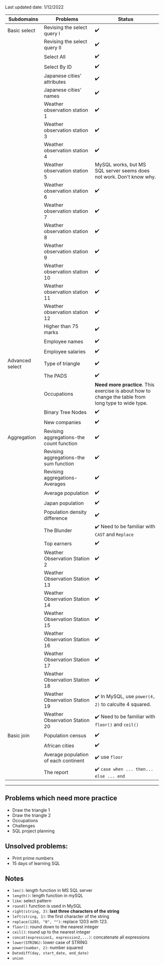 Last updated date: 1/12/2022


|  Subdomains               | Problems    | Status |
|  ----------         | ----------- | ----------- |
| Basic select    | Revising the select query I    | :heavy_check_mark:     |
|     | Revising the select query II  |    :heavy_check_mark:       |
|     | Select All |  :heavy_check_mark:       |
|     | Select By ID | :heavy_check_mark:       |
|     | Japanese cities' attributes |  :heavy_check_mark:       |
|     | Japanese cities' names | :heavy_check_mark:       |
|      | Weather observation station 1 | :heavy_check_mark:       |
|      | Weather observation station 3 | :heavy_check_mark:       |
|      | Weather observation station 4 | :heavy_check_mark:       |
|      | Weather observation station 5 | MySQL works, but MS SQL server seems does not work. Don't know why.       |
|      | Weather observation station 6 | :heavy_check_mark:       |
|      | Weather observation station 7 | :heavy_check_mark:       |
|      | Weather observation station 8 | :heavy_check_mark:       |
|      | Weather observation station 9 | :heavy_check_mark:       |
|      | Weather observation station 10 | :heavy_check_mark:      |
|      | Weather observation station 11 | :heavy_check_mark:       |
|      | Weather observation station 12 | :heavy_check_mark:       |
|      |Higher than 75 marks | :heavy_check_mark:       |
|      |Employee names | :heavy_check_mark:       |
|      |Employee salaries | :heavy_check_mark:       |
| Advanced select    | Type of triangle  | :heavy_check_mark:  |
|      |The PADS |  :heavy_check_mark:  |
|      |Occupations |  **Need more practice**. This exercise is about how to change the table from long type to wide type.  |
|      |Binary Tree Nodes |  :heavy_check_mark:  |
|      |New companies |  :heavy_check_mark:  |
|   Aggregation   |Revising aggregations-the count function |  :heavy_check_mark:  |
|      |Revising aggregations-the sum function |  :heavy_check_mark:  |
|      |Revising aggregations-Averages |  :heavy_check_mark:  |
|      |Average population|  :heavy_check_mark:  |
|      |Japan population |  :heavy_check_mark:  |
|      |Population density difference |  :heavy_check_mark:  |
|      |The Blunder|  :heavy_check_mark: Need to be familiar with `CAST` and `Replace` |
|      |Top earners|  :heavy_check_mark:|
|      |Weather Observation Station 2|  :heavy_check_mark:|
|      |Weather Observation Station 13|  :heavy_check_mark:|
|      |Weather Observation Station 14|  :heavy_check_mark:|
|      |Weather Observation Station 15|  :heavy_check_mark:|
|      |Weather Observation Station 16|  :heavy_check_mark:|
|      |Weather Observation Station 17|  :heavy_check_mark:|
|      |Weather Observation Station 18|  :heavy_check_mark:|
|      |Weather Observation Station 19|  :heavy_check_mark: In MySQL, use `power(4, 2)` to calculte 4 squared. |
|      |Weather Observation Station 20|  :heavy_check_mark: Need to be familiar with `floor()` and `ceil()` |
| Basic join | Population census | :heavy_check_mark:|
|            | African cities | :heavy_check_mark:|
|            | Average population of each continent | :heavy_check_mark: use ```floor```|
|            | The report | :heavy_check_mark: ```case when ... then... else ... end```|


---------------------------------------------------------------------------------------
## Problems which need more practice
- Draw the triangle 1
- Draw the triangle 2
- Occupations
- Challenges
- SQL project planning



## Unsolved problems: 
- Print prime numbers 
- 15 days of learning SQL


## Notes 

- ```len()```: length function  in MS SQL server
- ```length()```: length function in mySQL
- ```like```: select pattern
- ```round()``` function is used in MySQL
- ```right(string, 3)```: **last three characters of the string**
- ```left(string, 1)```: the first character of the string
- ```replace(1203, "0", "")```: replace 1203 with 123. 
- ```floor()```: round down to the nearest integer
- ```ceil()```: round up to the nearest integer
- ```concat(expression1, expression2,...)```: concatenate all expressions
- ```lower(STRING)```: lower case of STRING
- ```power(number, 2)```: number squared
- ```Datediff(day, start_date, end_date)```
- ```union```






